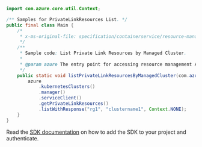 ```java
import com.azure.core.util.Context;

/** Samples for PrivateLinkResources List. */
public final class Main {
    /*
     * x-ms-original-file: specification/containerservice/resource-manager/Microsoft.ContainerService/stable/2021-09-01/examples/PrivateLinkResourcesList.json
     */
    /**
     * Sample code: List Private Link Resources by Managed Cluster.
     *
     * @param azure The entry point for accessing resource management APIs in Azure.
     */
    public static void listPrivateLinkResourcesByManagedCluster(com.azure.resourcemanager.AzureResourceManager azure) {
        azure
            .kubernetesClusters()
            .manager()
            .serviceClient()
            .getPrivateLinkResources()
            .listWithResponse("rg1", "clustername1", Context.NONE);
    }
}
```

Read the [SDK documentation](https://github.com/Azure/azure-sdk-for-java/blob/azure-resourcemanager_2.10.0/sdk/resourcemanager/azure-resourcemanager/README.md) on how to add the SDK to your project and authenticate.
